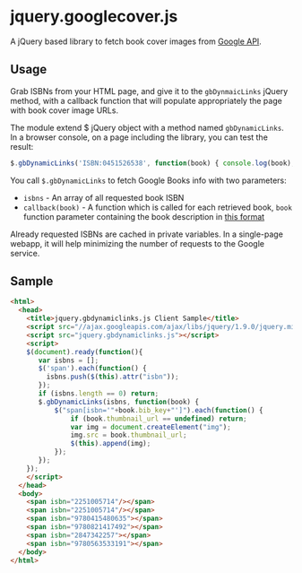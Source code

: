 # jquery.googlecover.js

A jQuery based library to fetch book cover images from [Google
API](https://developers.google.com/books/docs/dynamic-links).

## Usage

Grab ISBNs from your HTML page, and give it to the ``gbDynmaicLinks`` jQuery method,
with a callback function that will populate appropriately the page with
book cover image URLs.

The module extend $ jQuery object with a method named `gbDynamicLinks`. In a
browser console, on a page including the library, you can test the result:

```javascript
$.gbDynamicLinks('ISBN:0451526538', function(book) { console.log(book); });
```

You call `$.gbDynamicLinks` to fetch Google Books info with two parameters:

- `isbns` - An array of all requested book ISBN
- `callback(book)` - A function which is called for each retrieved book,
  `book` function parameter containing the book description in [this format](https://developers.google.com/books/docs/dynamic-links#JSONformat)

Already requested ISBNs are cached in private variables. In a single-page
webapp, it will help minimizing the number of requests to the Google service.

## Sample

```html
<html>
  <head>
    <title>jquery.gbdynamiclinks.js Client Sample</title>
    <script src="//ajax.googleapis.com/ajax/libs/jquery/1.9.0/jquery.min.js"></script>
    <script src="jquery.gbdynamiclinks.js"></script>
    <script>
    $(document).ready(function(){
       var isbns = [];
       $('span').each(function() {
         isbns.push($(this).attr("isbn"));
       });
       if (isbns.length == 0) return;
       $.gbDynamicLinks(isbns, function(book) { 
           $("span[isbn='"+book.bib_key+"']").each(function() {
               if (book.thumbnail_url == undefined) return;
               var img = document.createElement("img");
               img.src = book.thumbnail_url;
               $(this).append(img); 
           });
       });
    });
    </script>
  </head>
  <body>
    <span isbn="2251005714"/></span>
    <span isbn="2251005714"/></span>
    <span isbn="9780415480635"></span>
    <span isbn="9780821417492"></span>
    <span isbn="2847342257"></span>
    <span isbn="9780563533191"></span>
  </body>
</html>
```

